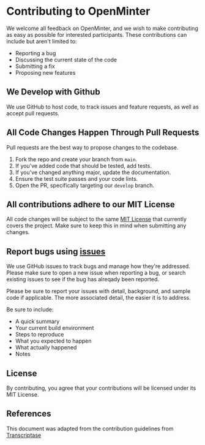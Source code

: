 # Contributing to OpenMinter
We welcome all feedback on OpenMinter, and we wish to 
make contributing as easy as possible for interested
participants. These contributions can include but aren't
limited to: 

- Reporting a bug
- Discussing the current state of the code
- Submitting a fix
- Proposing new features

## We Develop with Github
We use GitHub to host code, to track issues and feature 
requests, as well as accept pull requests.

## All Code Changes Happen Through Pull Requests
Pull requests are the best way to propose changes to the codebase. 

1. Fork the repo and create your branch from `main`.
2. If you've added code that should be tested, add tests.
3. If you've changed anything major, update the documentation.
4. Ensure the test suite passes and your code lints.
6. Open the PR, specifically targeting our `develop` branch.

## All contributions adhere to our MIT License
All code changes will be subject to the same [MIT License](http://choosealicense.com/licenses/mit/) that currently covers the project. Make sure 
to keep this in mind when submitting any changes. 

## Report bugs using [issues](https://github.com/tqtezos/minter/issues)
We use GitHub issues to track bugs and manage how they're addressed. 
Please make sure to open a new issue when reporting a bug, or search
existing issues to see if the bug has alreqady been reported. 

Please be sure to report your issues with detail, background, and sample
code if applicable. The more associated detail, the easier it is to address. 

Be sure to include: 
- A quick summary
- Your current build environment
- Steps to reproduce
- What you expected to happen
- What actually happened
- Notes

## License
By contributing, you agree that your contributions will be licensed under its MIT License.

## References
This document was adapted from the contribution guidelines from [Transcriptase](https://gist.github.com/briandk/3d2e8b3ec8daf5a27a62)